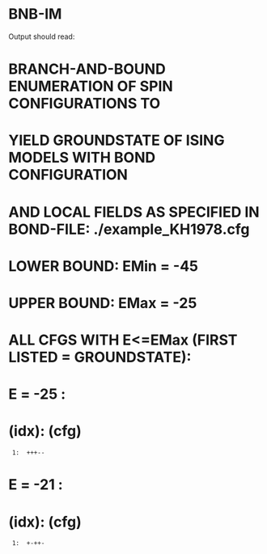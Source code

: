 # BNB-IM

Output should read:

# BRANCH-AND-BOUND ENUMERATION OF SPIN CONFIGURATIONS TO
# YIELD GROUNDSTATE OF ISING MODELS WITH BOND CONFIGURATION
# AND LOCAL FIELDS AS SPECIFIED IN BOND-FILE: ./example_KH1978.cfg

# LOWER BOUND: EMin =  -45
# UPPER BOUND: EMax =  -25

# ALL CFGS WITH E<=EMax (FIRST LISTED = GROUNDSTATE):

# E = -25 :
   # (idx): (cfg)
     1:  +++--

# E = -21 :
   # (idx): (cfg)
     1:  +-++-
